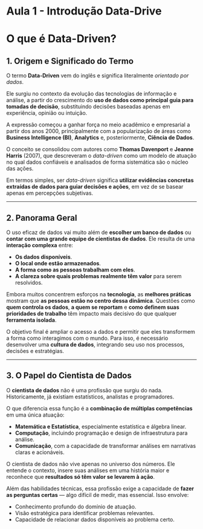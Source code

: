 # Aula 1 - Introdução Data-Drive

# O que é Data-Driven?

## 1. Origem e Significado do Termo

O termo **Data-Driven** vem do inglês e significa literalmente *orientado por dados*.

Ele surgiu no contexto da evolução das tecnologias de informação e análise, a partir do crescimento do **uso de dados como principal guia para tomadas de decisão**, substituindo decisões baseadas apenas em experiência, opinião ou intuição.

A expressão começou a ganhar força no meio acadêmico e empresarial a partir dos anos 2000, principalmente com a popularização de áreas como **Business Intelligence (BI)**, **Analytics** e, posteriormente, **Ciência de Dados**.

O conceito se consolidou com autores como **Thomas Davenport** e **Jeanne Harris** (2007), que descreveram o *data-driven* como um modelo de atuação no qual dados confiáveis e analisados de forma sistemática são o núcleo das ações.

Em termos simples, ser *data-driven* significa **utilizar evidências concretas extraídas de dados para guiar decisões e ações**, em vez de se basear apenas em percepções subjetivas.

---

## 2. Panorama Geral

O uso eficaz de dados vai muito além de **escolher um banco de dados** ou **contar com uma grande equipe de cientistas de dados**. Ele resulta de uma **interação complexa** entre:

- **Os dados disponíveis**.
- **O local onde estão armazenados**.
- **A forma como as pessoas trabalham com eles**.
- **A clareza sobre quais problemas realmente têm valor** para serem resolvidos.

Embora muitos concentrem esforços na **tecnologia**, as **melhores práticas** mostram que **as pessoas estão no centro dessa dinâmica**. Questões como **quem controla os dados**, **a quem se reportam** e **como definem suas prioridades de trabalho** têm impacto mais decisivo do que qualquer **ferramenta isolada**.

O objetivo final é ampliar o acesso a dados e permitir que eles transformem a forma como interagimos com o mundo. Para isso, é necessário desenvolver uma **cultura de dados**, integrando seu uso nos processos, decisões e estratégias.

---

## 3. O Papel do Cientista de Dados

O **cientista de dados** não é uma profissão que surgiu do nada. Historicamente, já existiam estatísticos, analistas e programadores.

O que diferencia essa função é a **combinação de múltiplas competências** em uma única atuação:

- **Matemática e Estatística**, especialmente estatística e álgebra linear.
- **Computação**, incluindo programação e design de infraestrutura para análise.
- **Comunicação**, com a capacidade de transformar análises em narrativas claras e acionáveis.

O cientista de dados não vive apenas no universo dos números. Ele entende o contexto, insere suas análises em uma história maior e reconhece que **resultados só têm valor se levarem à ação**.

Além das habilidades técnicas, essa profissão exige a capacidade de **fazer as perguntas certas** — algo difícil de medir, mas essencial. Isso envolve:

- Conhecimento profundo do domínio de atuação.
- Visão estratégica para identificar problemas relevantes.
- Capacidade de relacionar dados disponíveis ao problema certo.

